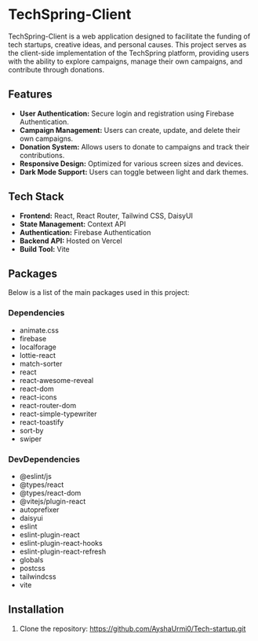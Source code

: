 # TechSpring-Client

TechSpring-Client is a web application designed to facilitate the funding of tech startups, creative ideas, and personal causes. This project serves as the client-side implementation of the TechSpring platform, providing users with the ability to explore campaigns, manage their own campaigns, and contribute through donations.

## Features

- **User Authentication:** Secure login and registration using Firebase Authentication.
- **Campaign Management:** Users can create, update, and delete their own campaigns.
- **Donation System:** Allows users to donate to campaigns and track their contributions.
- **Responsive Design:** Optimized for various screen sizes and devices.
- **Dark Mode Support:** Users can toggle between light and dark themes.

## Tech Stack

- **Frontend:** React, React Router, Tailwind CSS, DaisyUI
- **State Management:** Context API
- **Authentication:** Firebase Authentication
- **Backend API:** Hosted on Vercel
- **Build Tool:** Vite

## Packages

Below is a list of the main packages used in this project:

### Dependencies
- animate.css
- firebase
- localforage
- lottie-react
- match-sorter
- react
- react-awesome-reveal
- react-dom
- react-icons
- react-router-dom
- react-simple-typewriter
- react-toastify
- sort-by
- swiper

### DevDependencies
- @eslint/js
- @types/react
- @types/react-dom
- @vitejs/plugin-react
- autoprefixer
- daisyui
- eslint
- eslint-plugin-react
- eslint-plugin-react-hooks
- eslint-plugin-react-refresh
- globals
- postcss
- tailwindcss
- vite

## Installation

1. Clone the repository:
    https://github.com/AyshaUrmi0/Tech-startup.git

